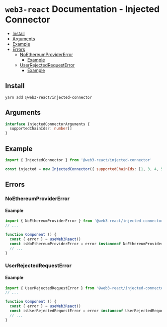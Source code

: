 # `web3-react` Documentation - Injected Connector

- [Install](#install)
- [Arguments](#arguments)
- [Example](#example)
- [Errors](#errors)
  - [NoEthereumProviderError](#noethereumprovidererror)
    - [Example](#example-1)
  - [UserRejectedRequestError](#userrejectedrequesterror)
    - [Example](#example-2)

## Install
`yarn add @web3-react/injected-connector`

## Arguments
```typescript
interface InjectedConnectorArguments {
  supportedChainIds?: number[]
}
```

## Example
```javascript
import { InjectedConnector } from '@web3-react/injected-connector'

const injected = new InjectedConnector({ supportedChainIds: [1, 3, 4, 5, 42] })
```

## Errors

### NoEthereumProviderError

#### Example
```javascript
import { NoEthereumProviderError } from '@web3-react/injected-connector'
// ...

function Component () {
  const { error } = useWeb3React()
  const isNoEthereumProviderError = error instanceof NoEthereumProviderError
  // ...
}
```

### UserRejectedRequestError

#### Example
```javascript
import { UserRejectedRequestError } from '@web3-react/injected-connector'
// ...

function Component () {
  const { error } = useWeb3React()
  const isUserRejectedRequestError = error instanceof UserRejectedRequestError
  // ...
}
```
